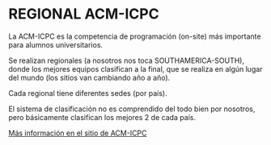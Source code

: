 # REGIONAL ACM-ICPC

La ACM-ICPC es la competencia de programación (on-site) más importante para alumnos universitarios.

Se realizan regionales (a nosotros nos toca SOUTHAMERICA-SOUTH), donde los mejores equipos clasifican a la final, que se realiza en algún lugar del mundo (los sitios van cambiando año a año).

Cada regional tiene diferentes sedes (por país).

El sistema de clasificación no es comprendido del todo bien por nosotros, pero básicamente clasifican los mejores 2 de cada país.

[Más información en el sitio de ACM-ICPC](https://icpc.baylor.edu/)


